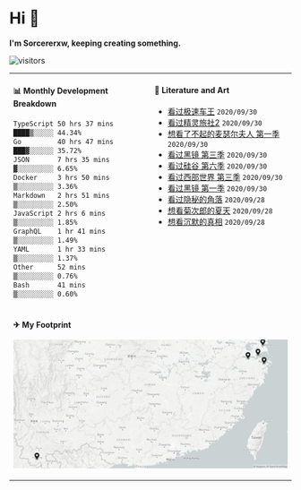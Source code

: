 # Hi 👋

**I'm Sorcererxw, keeping creating something.**

![visitors](https://visitor-badge.glitch.me/badge?page_id=sorcererxw.sorcererx)

<table width="800px">
<tr>
<td valign="top" width="50%">

#### 📊 Monthly Development Breakdown

<!--START_SECTION:waka-->
```text
TypeScript 50 hrs 37 mins ████▒░░░░░ 44.34%
Go         40 hrs 47 mins ███▓░░░░░░ 35.72%
JSON       7 hrs 35 mins  ▓░░░░░░░░░ 6.65%
Docker     3 hrs 50 mins  ▒░░░░░░░░░ 3.36%
Markdown   2 hrs 51 mins  ▒░░░░░░░░░ 2.50%
JavaScript 2 hrs 6 mins   ▒░░░░░░░░░ 1.85%
GraphQL    1 hr 41 mins   ▒░░░░░░░░░ 1.49%
YAML       1 hr 33 mins   ▒░░░░░░░░░ 1.37%
Other      52 mins        ▒░░░░░░░░░ 0.76%
Bash       41 mins        ▒░░░░░░░░░ 0.60%
```
<!--END_SECTION:waka-->

<td valign="top" width="50%">

#### 💃 Literature and Art

<!--START_SECTION:douban-->
* [看过极速车王](http://movie.douban.com/subject/6538866/) <code>2020/09/30</code>
* [看过精灵旅社2](http://movie.douban.com/subject/21327493/) <code>2020/09/30</code>
* [想看了不起的麦瑟尔夫人 第一季](http://movie.douban.com/subject/26813221/) <code>2020/09/30</code>
* [看过黑镜 第三季](http://movie.douban.com/subject/25966044/) <code>2020/09/30</code>
* [看过硅谷 第六季](http://movie.douban.com/subject/30194648/) <code>2020/09/30</code>
* [看过西部世界 第三季](http://movie.douban.com/subject/30206389/) <code>2020/09/30</code>
* [看过黑镜 第一季](http://movie.douban.com/subject/7054120/) <code>2020/09/30</code>
* [看过隐秘的角落](http://movie.douban.com/subject/33404425/) <code>2020/09/28</code>
* [想看菊次郎的夏天](http://movie.douban.com/subject/1293359/) <code>2020/09/28</code>
* [想看沉默的真相](http://movie.douban.com/subject/33447642/) <code>2020/09/28</code>

<!--END_SECTION:douban-->

</td>
</tr>
<tr>
<td colspan="2">

#### ✈ My Footprint

![footprint](./footprint.png)

</td>
</tr>
</table>


